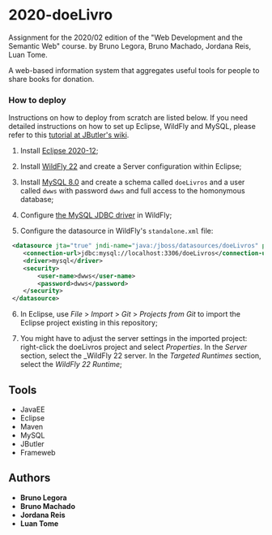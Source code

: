 # 2020-doeLivro

Assignment for the 2020/02 edition of the "Web Development and the Semantic Web" course. by Bruno Legora, Bruno Machado, Jordana Reis, Luan Tome.

A web-based information system that aggregates useful tools for people to share books for donation.

### How to deploy

Instructions on how to deploy from scratch are listed below. If you need detailed instructions on how to set up Eclipse, WildFly and MySQL, please refer to this [tutorial at JButler's wiki](https://github.com/dwws-ufes/jbutler/wiki/Tutorial%3A-a-Java-EE-Web-Profile-application-with-JButler%2C-part-1).

1. Install [Eclipse 2020-12](http://www.eclipse.org/);

2. Install [WildFly 22](http://wildfly.org) and create a Server configuration within Eclipse;

3. Install [MySQL 8.0](http://www.mysql.com/products/community/) and create a schema called `doeLivros` and a user called `dwws` with password `dwws` and full access to the homonymous database;

4. Configure [the MySQL JDBC driver](http://dev.mysql.com/downloads/connector/j/) in WildFly;

5. Configure the datasource in WildFly's `standalone.xml` file:

```XML
 <datasource jta="true" jndi-name="java:/jboss/datasources/doeLivros" pool-name="doeLivrosPool" enabled="true" use-java-context="true">
	<connection-url>jdbc:mysql://localhost:3306/doeLivros</connection-url>
	<driver>mysql</driver>
	<security>
	    <user-name>dwws</user-name>
	    <password>dwws</password>
	</security>
 </datasource>
```

6. In Eclipse, use _File_ > _Import_ > _Git_ > _Projects from Git_ to import the Eclipse project existing in this repository;

7. You might have to adjust the server settings in the imported project: right-click the doeLivros project and select _Properties_. In the _Server_ section, select the _WildFly 22 server. In the _Targeted Runtimes_ section, select the _WildFly 22 Runtime_;

## Tools

* JavaEE
* Eclipse
* Maven
* MySQL
* JButler
* Frameweb

## Authors

* **Bruno Legora**
* **Bruno Machado**
* **Jordana Reis**
* **Luan Tome**
